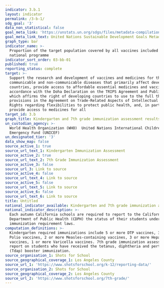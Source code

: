 ```yaml
---
indicator: 3.b.1
layout: indicator
permalink: /3-b-1/
sdg_goal: '3'
data_non_statistical: false
goal_meta_link: 'https://unstats.un.org/sdgs/files/metadata-compilation/Metadata-Goal-3.pdf'
goal_meta_link_text: United Nations Sustainable Development Goals Metadata (PDF 4.0 MB)
graph_type: bar
indicator_name: >-
  Proportion of the target population covered by all vaccines included in their
  national programme
indicator_sort_order: 03-bb-01
published: true
reporting_status: complete
target: >-
  Support the research and development of vaccines and medicines for the
  communicable and non-communicable diseases that primarily affect developing
  countries, provide access to affordable essential medicines and vaccines, in
  accordance with the Doha Declaration on the TRIPS Agreement and Public Health,
  which affirms the right of developing countries to use to the full the
  provisions in the Agreement on Trade-Related Aspects of Intellectual Property
  Rights regarding flexibilities to protect public health, and, in particular,
  provide access to medicines for all
target_id: 3.b
graph_title: Kindergarten and 7th grade immunization assessment results
un_custodian_agency: >-
  World Health Organization (WHO)  United Nations International Children's
  Emergency Fund (UNICEF)
un_designated_tier: '3'
data_show_map: false
source_active_1: true
source_url_text_1: Kindergarten Immunization Assessment
source_active_2: true
source_url_text_2: 7th Grade Immunization Assessment
source_active_3: false
source_url_3: Link to source
source_active_4: false
source_url_text_4: Link to source
source_active_5: false
source_url_text_5: Link to source
source_active_6: false
source_url_text_6: Link to source
title: Untitled
national_indicator_available: Kindergarten and 7th grade immunization assessment results
national_indicator_description: >-
  Each autumn California schools are required to report to the California
  Department of Public Health (CDPH) the status of their students under state
  immunization requirement laws.
computation_definitions: >-
  Kindergarten required immunizations include 5 or more DTP vaccines, 3 or more
  Polio vaccines, 2 or more Measles-containing vaccines, 3 or more Hepatitis B
  vaccines, 1 or more Varicella vaccines. 7th grade immunization assessments
  report on students who have received the tetanus, diphtheria and pertussis
  (Tdap) booster immunization.
source_organisation_1: Shots for School
source_geographical_coverage_1: Los Angeles County
source_url_1: 'https://www.shotsforschool.org/k-12/reporting-data/'
source_organisation_2: Shots for School
source_geographical_coverage_2: Los Angeles County
source_url_2: 'https://www.shotsforschool.org/7th-grade/'
---
```

